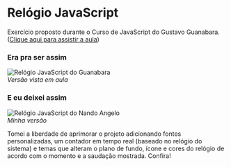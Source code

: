 # Relógio JavaScript
Exercício proposto durante o Curso de JavaScript do Gustavo Guanabara. ([Clique aqui para assistir a aula](https://youtu.be/UXSWgnbSHxs?list=PLHz_AreHm4dlsK3Nr9GVvXCbpQyHQl1o1 "Assista"))
### Era pra ser assim
![Relógio JavaScript do Guanabara](https://user-images.githubusercontent.com/4001408/90575594-1f033480-e192-11ea-973d-77c7117c662e.png "Versão vista em aula")  
_Versão vista em aula_  

### E eu deixei assim
![Relógio JavaScript do Nando Angelo](https://user-images.githubusercontent.com/4001408/90575765-83be8f00-e192-11ea-9a5e-68bf01e68cea.png "Minha versão")  
_Minha versão_  

Tomei a liberdade de aprimorar o projeto adicionando fontes personalizadas, um contador em tempo real (baseado no relógio do sistema) e temas que alteram o plano de fundo, ícone e cores do relógio de acordo com o momento e a saudação mostrada. Confira!
